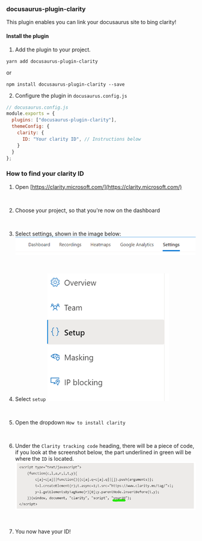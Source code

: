 ### docusaurus-plugin-clarity

This plugin enables you can link your docusaurus site to bing clarity!

#### Install the plugin

1. Add the plugin to your project.

```
yarn add docusaurus-plugin-clarity
```

or

```
npm install docusaurus-plugin-clarity --save
```

2. Configure the plugin in `docusaurus.config.js`

```js
// docusaurus.config.js
module.exports = {
  plugins: ["docusaurus-plugin-clarity"],
  themeConfig: {
    clarity: {
      ID: "Your clarity ID", // Instructions below
    }
  }
};
```

### How to find your clarity ID

1. Open [https://clarity.microsoft.com/](https://clarity.microsoft.com/)

<br />

2. Choose your project, so that you're now on the dashboard

<br />

3. Select settings, shown in the image below:
![settings](/img/settings.png)

<br />

4. Select `setup`
![setup](/img/setup.png)

<br />

5. Open the dropdown `How to install clarity`

<br />

6. Under the `Clarity tracking code` heading, there will be a piece of code, if you look at the screenshot below, the part underlined in green will be where the `ID` is located. 
![id](/img/id.png)

<br />

7. You now have your ID!
